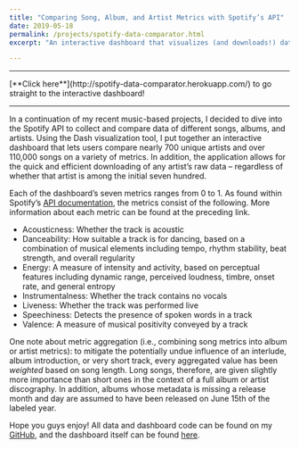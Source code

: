 ```yaml
---
title: "Comparing Song, Album, and Artist Metrics with Spotify’s API"
date: 2019-05-18
permalink: /projects/spotify-data-comparator.html
excerpt: "An interactive dashboard that visualizes (and downloads!) data of musical characteristics."

---
```

<hr>
[**Click here**](http://spotify-data-comparator.herokuapp.com/) to go straight to the interactive dashboard!
<hr>
In a continuation of my recent music-based projects, I decided to dive into the Spotify API to collect and compare data of different songs, albums, and artists. Using the Dash visualization tool, I put together an interactive dashboard that lets users compare nearly 700 unique artists and over 110,000 songs on a variety of metrics. In addition, the application allows for the quick and efficient downloading of any artist’s raw data – regardless of whether that artist is among the initial seven hundred.

Each of the dashboard’s seven metrics ranges from 0 to 1. As found within Spotify’s [API documentation](https://developer.spotify.com/documentation/web-api/reference/tracks/get-audio-features/), the metrics consist of the following. More information about each metric can be found at the preceding link.

* Acousticness: Whether the track is acoustic
* Danceability: How suitable a track is for dancing, based on a combination of musical elements including tempo, rhythm stability, beat strength, and overall regularity
* Energy: A measure of intensity and activity, based on perceptual features including dynamic range, perceived loudness, timbre, onset rate, and general entropy
* Instrumentalness: Whether the track contains no vocals
* Liveness: Whether the track was performed live
* Speechiness: Detects the presence of spoken words in a track
*	Valence: A measure of musical positivity conveyed by a track

One note about metric aggregation (i.e., combining song metrics into album or artist metrics): to mitigate the potentially undue influence of an interlude, album introduction, or very short track, every aggregated value has been *weighted* based on song length. Long songs, therefore, are given slightly more importance than short ones in the context of a full album or artist discography. In addition, albums whose metadata is missing a release month and day are assumed to have been released on June 15th of the labeled year.

Hope you guys enjoy! All data and dashboard code can be found on my [GitHub](https://github.com/saisenberg/spotify-data-comparator), and the dashboard itself can be found [here](http://spotify-data-comparator.herokuapp.com).

